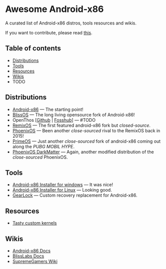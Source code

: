# Awesome Android-x86

A curated list of Android-x86 distros, tools resources and wikis.

If you want to contribute, please read [this](CONTRIBUTING.md).

## Table of contents

  - [Distributions](#distributions)
  - [Tools](#tools)
  - [Resources](#resources)
  - [Wikis](#wikis)
  - TODO

## Distributions

* [Android-x86](https://www.android-x86.org) — The starting point!
* [BlissOS](https://blissos.org) — The long living opensource fork of Android-x86!
* OpenThos [[Github](https://github.com/openthos/openthos/wiki/Installation-and-Running--OpenThOs-img) | [Fosshub](https://www.fosshub.com/OPENTHOS.html)] — #TODO
* [RemixOS](https://www.fosshub.com/Remix-OS.html) — The first featured android-x86 fork but _closed-source_.
* [PhoenixOS](http://www.phoenixos.com/en/download_x86) — Been another _close-sourced_ rival to the RemixOS back in 2015!
* [PrimeOS](https://primeos.in/download) — Just another _close-sourced_ fork of android-x86 coming out along the _PUBG MOBIL HYPE_.
* [PhoenixOS DarkMatter](https://supreme-gamers.com/r/phoenixos-darkmatter-supercharged-for-everyone.2) — Again, another modified distribution of the _close-sourced_ PhoenixOS.

## Tools

* [Android-x86 Installer for windows](https://github.com/ExtremeGTX/Androidx86-Installer-for-Windows) — It was nice!
* [Android-x86 Installer for Linux](https://github.com/jaxparrow07/Androidx86-Installer-Linux) — Looking good.
* [GearLock](github.com/axonasif/gearlock) — Custom recovery replacement for Android-x86.

## Resources

* [Tasty custom kernels](https://supreme-gamers.com/search/364438/?q=kernel&t=resource&c[categories][0]=3&c[child_categories]=1&c[prefixes][0]=1&c[title_only]=1&c[users]=HMTheBoy154&o=date)

## Wikis

* [Android-x86 Docs](https://www.android-x86.org/documentation.html)
* [BlissLabs Docs](https://docs.blissos.org)
* [SupremeGamers Wiki](https://wiki.supreme-gamers.com)
